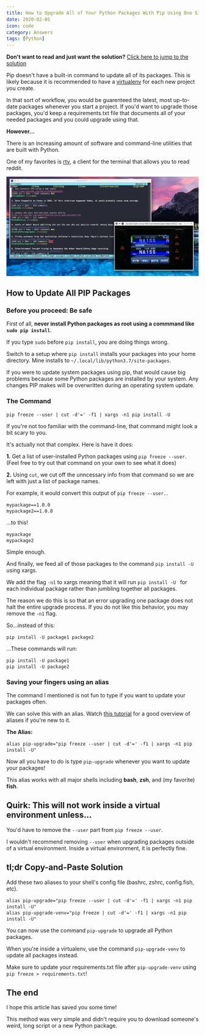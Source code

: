 ```yaml
---
title: How to Upgrade All of Your Python Packages With Pip Using One Simple Command
date: 2020-02-05
icon: code
category: Answers
tags: [Python]
---
```


**Don't want to read and just want the solution?** [Click here to jump to the solution](#tldr-copy-and-paste-solution)

Pip doesn't have a built-in command to update all of its packages. This is likely because it is recommended to have a [virtualenv](https://virtualenv.pypa.io/en/latest/) for each new project you create.

In that sort of workflow, you would be guarenteed the latest, most up-to-date packages whenever you start a project. If you'd want to upgrade those packages, you'd keep a requirements.txt file that documents all of your needed packages and you could upgrade using that.

**However...**

There is an increasing amount of software and command-line utilities that are built with Python.

One of my favorites is [rtv](https://github.com/michael-lazar/rtv), a client for the terminal that allows you to read reddit.

![rtv, a Python-based terminal app](/static/img/blog/pip-upgrade-all/rtv.png)

## How to Update All PIP Packages

### Before you proceed: Be safe

First of all, **never install Python packages as root using a commmand like `sudo pip install`**.

If you type `sudo` before `pip install`, you are doing things wrong.

Switch to a setup where `pip install` installs your packages into your home directory. Mine installs to `~/.local/lib/python3.7/site-packages`.

If you were to update system packages using pip, that would cause big problems because some Python packages are installed by your system. Any changes PIP makes will be overwritten during an operating system update.

### The Command

```
pip freeze --user | cut -d'=' -f1 | xargs -n1 pip install -U
```

If you're not too familiar with the command-line, that command might look a bit scary to you.

It's actually not that complex. Here is have it does:

**1.** Get a list of user-installed Python packages using `pip freeze --user`. (Feel free to try out that command on your own to see what it does)

**2.** Using `cut`, we cut off the unncessary info from that command so we are left with just a list of package names.

For example, it would convert this output of `pip freeze --user`...

```
mypackage==1.0.0
mypackage2==1.0.0
```

...to this!

```
mypackage
mypackage2
```

Simple enough.

And finally, we feed all of those packages to the command `pip install -U` using xargs.

We add the flag `-n1` to xargs meaning that it will run `pip install -U ` for each individual package rather than jumbling together all packages.

The reason we do this is so that an error upgrading one package does not halt the entire upgrade process. If you do not like this behavior, you may remove the `-n1` flag.

So...instead of this:

```
pip install -U package1 package2
```

...These commands will run:

```
pip install -U package1
pip install -U package2
```

### Saving your fingers using an alias

The command I mentioned is not fun to type if you want to update your packages often.

We can solve this with an alias. Watch [this tutorial](https://www.youtube.com/watch?v=CUePYTZuJ1E) for a good overview of aliases if you're new to it.

**The Alias:**

```
alias pip-upgrade="pip freeze --user | cut -d'=' -f1 | xargs -n1 pip install -U"
```

Now all you have to do is type `pip-upgrade` whenever you want to update your packages!

This alias works with all major shells including **bash**, **zsh**, and (my favorite) **fish**.

## Quirk: This will not work inside a virtual environment unless...

You'd have to remove the `--user` part from `pip freeze --user`.

I wouldn't recommend removing `--user` when upgrading packages outside of a virtual environment. Inside a virtual environment, it is perfectly fine.

## tl;dr Copy-and-Paste Solution

Add these two aliases to your shell's config file (bashrc, zshrc, config.fish, etc).

```
alias pip-upgrade="pip freeze --user | cut -d'=' -f1 | xargs -n1 pip install -U"
alias pip-upgrade-venv="pip freeze | cut -d'=' -f1 | xargs -n1 pip install -U"
```

You can now use the command `pip-upgrade` to upgrade all Python packages.

When you're inside a virtualenv, use the command `pip-upgrade-venv` to update all packages instead.

Make sure to update your requirements.txt file after `pip-upgrade-venv` using `pip freeze > requirements.txt`!

## The end

I hope this article has saved you some time!

This method was very simple and didn't require you to download someone's weird, long script or a new Python package.
